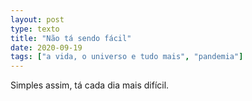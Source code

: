```yaml
---
layout: post
type: texto
title: "Não tá sendo fácil"
date: 2020-09-19
tags: ["a vida, o universo e tudo mais", "pandemia"]
---
```

Simples assim, tá cada dia mais difícil. 